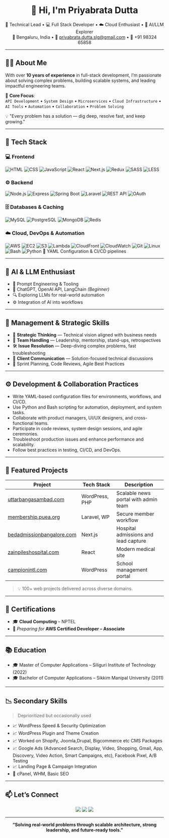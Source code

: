 
<h1 align="center">👋 Hi, I'm Priyabrata Dutta</h1>

<p align="center">
  🚀 Technical Lead • 💻 Full Stack Developer • ☁️ Cloud Enthusiast • 🤖 AI/LLM Explorer <br>
  📍 Bengaluru, India • 📧 <a href="mailto:priyabrata.dutta.slg@gmail.com">priyabrata.dutta.slg@gmail.com</a> • 📱 +91 98324 65858
</p>

---

## 🧑‍💼 About Me

With over **10 years of experience** in full-stack development, I’m passionate about solving complex problems, building scalable systems, and leading impactful engineering teams.

🎯 **Core Focus**:  
`API Development` • `System Design` • `Microservices` • `Cloud Infrastructure` • `AI Tools` • `Automation` • `Collaboration` • `Problem Solving`

💡 "Every problem has a solution — dig deep, resolve fast, and keep growing."

---

## 🧰 Tech Stack

### 💻 Frontend
![HTML](https://img.shields.io/badge/HTML5-E34F26?style=flat&logo=html5&logoColor=white)
![CSS](https://img.shields.io/badge/CSS3-1572B6?style=flat&logo=css3&logoColor=white)
![JavaScript](https://img.shields.io/badge/JavaScript-F7DF1E?style=flat&logo=javascript&logoColor=black)
![React](https://img.shields.io/badge/React-61DAFB?style=flat&logo=react&logoColor=black)
![Next.js](https://img.shields.io/badge/Next.js-000000?style=flat&logo=next.js)
![Redux](https://img.shields.io/badge/Redux-764ABC?style=flat&logo=redux&logoColor=white)
![SASS](https://img.shields.io/badge/SASS-CC6699?style=flat&logo=sass&logoColor=white)
![LESS](https://img.shields.io/badge/LESS-1D365D?style=flat&logo=less&logoColor=white)

### ⚙️ Backend
![Node.js](https://img.shields.io/badge/Node.js-339933?style=flat&logo=node.js&logoColor=white)
![Express](https://img.shields.io/badge/Express.js-000000?style=flat&logo=express&logoColor=white)
![Spring Boot](https://img.shields.io/badge/Spring_Boot-6DB33F?style=flat&logo=spring-boot&logoColor=white)
![Laravel](https://img.shields.io/badge/Laravel-F55247?style=flat&logo=laravel&logoColor=white)
![REST API](https://img.shields.io/badge/API-REST-blue)
![OAuth](https://img.shields.io/badge/OAuth-2.0-blue)

### 🗄️ Databases & Caching
![MySQL](https://img.shields.io/badge/MySQL-005C84?style=flat&logo=mysql&logoColor=white)
![PostgreSQL](https://img.shields.io/badge/PostgreSQL-4169E1?style=flat&logo=postgresql&logoColor=white)
![MongoDB](https://img.shields.io/badge/MongoDB-47A248?style=flat&logo=mongodb&logoColor=white)
![Redis](https://img.shields.io/badge/Redis-DC382D?style=flat&logo=redis&logoColor=white)

### ☁️ Cloud, DevOps & Automation
![AWS](https://img.shields.io/badge/AWS-232F3E?style=flat&logo=amazon-aws&logoColor=white)
![EC2](https://img.shields.io/badge/EC2-orange?style=flat&logo=amazon-ec2&logoColor=white)
![S3](https://img.shields.io/badge/S3-orange?style=flat&logo=amazon-s3&logoColor=white)
![Lambda](https://img.shields.io/badge/Lambda-F90?style=flat&logo=aws-lambda&logoColor=white)
![CloudFront](https://img.shields.io/badge/CloudFront-232F3E?style=flat&logo=amazon-aws&logoColor=white)
![CloudWatch](https://img.shields.io/badge/CloudWatch-purple?style=flat)
![Git](https://img.shields.io/badge/Git-F05032?style=flat&logo=git&logoColor=white)
![Linux](https://img.shields.io/badge/Linux-FCC624?style=flat&logo=linux&logoColor=black)
![Bash](https://img.shields.io/badge/Bash-4EAA25?style=flat&logo=gnu-bash&logoColor=white)
![Python](https://img.shields.io/badge/Python-3776AB?style=flat&logo=python&logoColor=white)
📝 YAML Configuration & CI/CD pipelines

---

## 🤖 AI & LLM Enthusiast

- 🧠 Prompt Engineering & Tooling  
- 🤖 ChatGPT, OpenAI API, LangChain *(Beginner)*  
- 🔍 Exploring LLMs for real-world automation  
- ⚙️ Integration of AI into workflows

---

## 🧠 Management & Strategic Skills

- 🧩 **Strategic Thinking** — Technical vision aligned with business needs  
- 🤝 **Team Handling** — Leadership, mentorship, stand-ups, retrospectives  
- 🛠️ **Issue Resolution** — Deep-diving complex problems, fast troubleshooting  
- 📣 **Client Communication** — Solution-focused technical discussions  
- 📅 Sprint Planning, Code Reviews, Agile Best Practices

---

## ⚙️ Development & Collaboration Practices

- Write YAML-based configuration files for environments, workflows, and CI/CD.  
- Use Python and Bash scripting for automation, deployment, and system tasks.  
- Collaborate with product managers, UI/UX designers, and cross-functional teams.  
- Participate in code reviews, system design sessions, and agile ceremonies.  
- Troubleshoot production issues and enhance performance and scalability.  
- Follow best practices in testing, CI/CD, and DevOps.

---

## 📁 Featured Projects

| Project | Tech Stack | Description |
|--------|------------|-------------|
| [uttarbangasambad.com](http://uttarbangasambad.com) | WordPress, PHP | Scalable news portal with admin team |
| [membership.puea.org](http://membership.puea.org) | Laravel, WP | Secure member workflow |
| [bedadmissionbangalore.com](http://bedadmissionbangalore.com) | Next.js | Hospital admissions and lead capture |
| [zainpileshospital.com](http://zainpileshospital.com) | React | Modern medical site |
| [campionintl.com](http://campionintl.com) | WordPress | School management portal |

> 💡 100+ web projects delivered across diverse domains.

---

## 📜 Certifications

- 🎓 **Cloud Computing** – NPTEL  
- 🎯 *Preparing for* **AWS Certified Developer – Associate**

---

## 📚 Education

- 🎓 Master of Computer Applications – Siliguri Institute of Technology (2022)  
- 🎓 Bachelor of Computer Applications – Sikkim Manipal University (2011)

---

## 📉 Secondary Skills

> Deprioritized but occasionally used

- 📈 WordPress Speed & Security Optimization 
- 📈 WordPress Plugin and  Theme Creation 
- 📈 Worked on Shopify, Joomla,Drupal, Bigcommerce etc CMS Packages
- 📈 Google Ads (Advanced Search, Display, Video, Shopping, Gmail, App, Discovery, Video Action, Smart Campaigns, etc), Facebook Pixel, A/B Testing  
- 📈 Landing Page & Campaign Integration  
- 🔧 cPanel, WHM, Basic SEO

---

## 📫 Let’s Connect

<p align="center">
  <a href="mailto:priyabrata.dutta.slg@gmail.com"><img src="https://img.shields.io/badge/Gmail-D14836?style=flat&logo=gmail&logoColor=white"/></a>
  <a href="https://linkedin.com"><img src="https://img.shields.io/badge/LinkedIn-0077B5?style=flat&logo=linkedin&logoColor=white"/></a>
  <a href="#"><img src="https://img.shields.io/badge/Portfolio-Website-FF5722?style=flat&logo=firefox&logoColor=white"/></a>
</p>

---

<p align="center"><b>“Solving real-world problems through scalable architecture, strong leadership, and future-ready tools.”</b></p>
